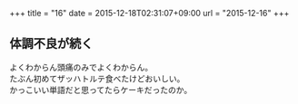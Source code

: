 +++
title = "16"
date = 2015-12-18T02:31:07+09:00
url = "2015-12-16"
+++

## 体調不良が続く

よくわからん頭痛のみでよくわからん。  
たぶん初めてザッハトルテ食べたけどおいしい。  
かっこいい単語だと思ってたらケーキだったのか。
